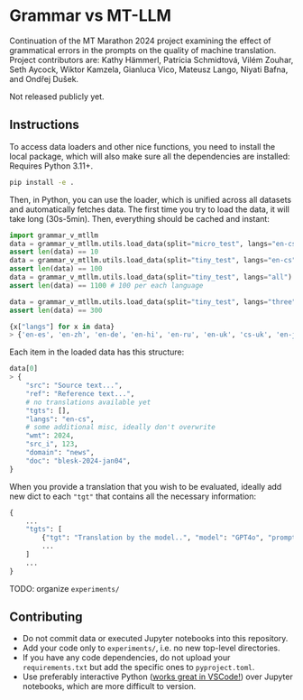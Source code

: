# Grammar vs MT-LLM

Continuation of the MT Marathon 2024 project examining the effect of grammatical errors in the prompts on the quality of machine translation.
Project contributors are: Kathy Hämmerl, Patrícia Schmidtová, Vilém Zouhar, Seth Aycock, Wiktor Kamzela, Gianluca Vico, Mateusz Lango, Niyati Bafna, and Ondřej Dušek.

Not released publicly yet.

## Instructions

To access data loaders and other nice functions, you need to install the local package, which will also make sure all the dependencies are installed:
Requires Python 3.11+.

```bash
pip install -e .
```

Then, in Python, you can use the loader, which is unified across all datasets and automatically fetches data.
The first time you try to load the data, it will take long (30s-5min). Then, everything should be cached and instant:
```python
import grammar_v_mtllm
data = grammar_v_mtllm.utils.load_data(split="micro_test", langs="en-cs")
assert len(data) == 10
data = grammar_v_mtllm.utils.load_data(split="tiny_test", langs="en-cs")
assert len(data) == 100
data = grammar_v_mtllm.utils.load_data(split="tiny_test", langs="all")
assert len(data) == 1100 # 100 per each language

data = grammar_v_mtllm.utils.load_data(split="tiny_test", langs="three")
assert len(data) == 300

{x["langs"] for x in data}
> {'en-es', 'en-zh', 'en-de', 'en-hi', 'en-ru', 'en-uk', 'cs-uk', 'en-ja', 'ja-zh', 'en-cs', 'en-is'}
```

Each item in the loaded data has this structure:
```python
data[0]
> {
    "src": "Source text...",
    "ref": "Reference text...",
    # no translations available yet
    "tgts": [],
    "langs": "en-cs",
    # some additional misc, ideally don't overwrite
    "wmt": 2024,
    "src_i", 123,
    "domain": "news",
    "doc": "blesk-2024-jan04",
}
```

When you provide a translation that you wish to be evaluated, ideally add new dict to each `"tgt"` that contains all the necessary information:
```python
{
    ...
    "tgts": [
        {"tgt": "Translation by the model..", "model": "GPT4o", "prompt": "prompt v1", "perturbation": "0.1,character_noise"},
        ...
    ]
    ...
}
```


TODO: organize `experiments/`

## Contributing

- Do not commit data or executed Jupyter notebooks into this repository.
- Add your code only to `experiments/`, i.e. no new top-level directories.
- If you have any code dependencies, do not upload your `requirements.txt` but add the specific ones to `pyproject.toml`.
- Use preferably interactive Python ([works great in VSCode!](https://code.visualstudio.com/docs/python/jupyter-support-py)) over Jupyter notebooks, which are more difficult to version.